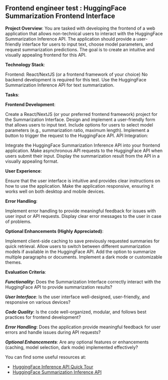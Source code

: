 ##  Frontend engineer test : HuggingFace Summarization Frontend Interface

**Project Overview**:
You are tasked with developing the frontend of a web application that allows non-technical users to interact with the HuggingFace Summarization Inference API. The application should provide a user-friendly interface for users to input text, choose model parameters, and request summarization predictions. The goal is to create an intuitive and visually appealing frontend for this API.

**Technology Stack**:

Frontend: React/NextJS (or a frontend framework of your choice)
No backend development is required for this test.
Use the HuggingFace Summarization Inference API for text summarization.

**Tasks**:

**Frontend Development**:

Create a React/NextJS (or your preferred frontend framework) project for the Summarization Interface.
Design and implement a user-friendly form that allows users to input text.
Include options for users to select model parameters (e.g., summarization ratio, maximum length).
Implement a button to trigger the request to the HuggingFace API.
API Integration:

Integrate the HuggingFace Summarization Inference API into your frontend application.
Make asynchronous API requests to the HuggingFace API when users submit their input.
Display the summarization result from the API in a visually appealing format.

**User Experience**:

Ensure that the user interface is intuitive and provides clear instructions on how to use the application.
Make the application responsive, ensuring it works well on both desktop and mobile devices.

**Error Handling**:

Implement error handling to provide meaningful feedback for issues with user input or API requests.
Display clear error messages to the user in case of problems.

**Optional Enhancements (Highly Appreciated)**:

Implement client-side caching to save previously requested summaries for quick retrieval.
Allow users to switch between different summarization models if available in the HuggingFace API.
Add the option to summarize multiple paragraphs or documents.
Implement a dark mode or customizable themes.

**Evaluation Criteria**:

**_Functionality_**: Does the Summarization Interface correctly interact with the HuggingFace API to provide summarization results?

**_User Interface_**: Is the user interface well-designed, user-friendly, and responsive on various devices?

**_Code Quality_**: Is the code well-organized, modular, and follows best practices for frontend development?

**_Error Handling_**: Does the application provide meaningful feedback for user errors and handle issues during API requests?

**_Optional Enhancements_**: Are any optional features or enhancements (caching, model selection, dark mode) implemented effectively?

You can find some useful resources at:

- [HuggingFace Inference API Quick Tour](https://huggingface.co/docs/api-inference/quicktour)
- [HuggingFace Summarization Inference API](https://huggingface.co/docs/api-inference/detailed_parameters#summarization-task)
